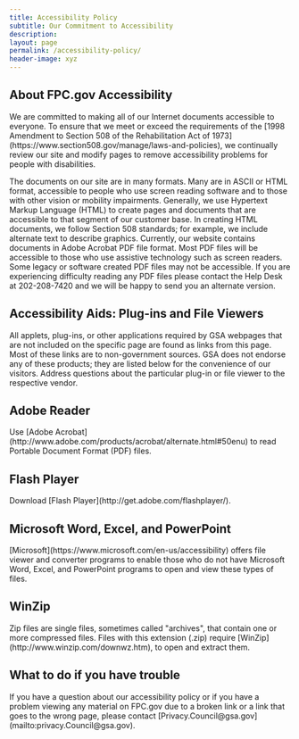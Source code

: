 ```yaml
---
title: Accessibility Policy
subtitle: Our Commitment to Accessibility
description: 
layout: page
permalink: /accessibility-policy/
header-image: xyz
---
```


<h2 class="font-sans-lg text-gray-70"> About FPC.gov Accessibility </h2>
We are committed to making all of our Internet documents accessible to everyone. To ensure that we meet or exceed the requirements of the [1998 Amendment to Section 508 of the Rehabilitation Act of 1973](https://www.section508.gov/manage/laws-and-policies), we continually review our site and modify pages to remove accessibility problems for people with disabilities.

The documents on our site are in many formats. Many are in ASCII or HTML format, accessible to people who use screen reading software and to those with other vision or mobility impairments. Generally, we use Hypertext Markup Language (HTML) to create pages and documents that are accessible to that segment of our customer base. In creating HTML documents, we follow Section 508 standards; for example, we include alternate text to describe graphics. Currently, our website contains documents in Adobe Acrobat PDF file format. Most PDF files will be accessible to those who use assistive technology such as screen readers. Some legacy or software created PDF files may not be accessible. If you are experiencing difficulty reading any PDF files please contact the Help Desk at 202-208-7420 and we will be happy to send you an alternate version.

<h2 class="font-sans-lg text-gray-70"> Accessibility Aids: Plug-ins and File Viewers </h2>
All applets, plug-ins, or other applications required by GSA webpages that are not included on the specific page are found as links from this page. Most of these links are to non-government sources. GSA does not endorse any of these products; they are listed below for the convenience of our visitors. Address questions about the particular plug-in or file viewer to the respective vendor.

<h2 class="font-sans-lg text-gray-70">Adobe Reader</h2>
Use [Adobe Acrobat](http://www.adobe.com/products/acrobat/alternate.html#50enu) to read Portable Document Format (PDF) files.

<h2 class="font-sans-lg text-gray-70">Flash Player</h2>
Download [Flash Player](http://get.adobe.com/flashplayer/).

<h2 class="font-sans-lg text-gray-70">Microsoft Word, Excel, and PowerPoint</h2>
[Microsoft](https://www.microsoft.com/en-us/accessibility) offers file viewer and converter programs to enable those who do not have Microsoft Word, Excel, and PowerPoint programs to open and view these types of files.

<h2 class="font-sans-lg text-gray-70">WinZip</h2>
Zip files are single files, sometimes called "archives", that contain one or more compressed files. Files with this extension (.zip) require [WinZip](http://www.winzip.com/downwz.htm), to open and extract them.<br/>

<h2 class="font-sans-lg text-gray-70">What to do if you have trouble </h2>
If you have a question about our accessibility policy or if you have a problem viewing any material on FPC.gov due to a broken link or a link that goes to the wrong page, please contact [Privacy.Council@gsa.gov](mailto:privacy.Council@gsa.gov).


